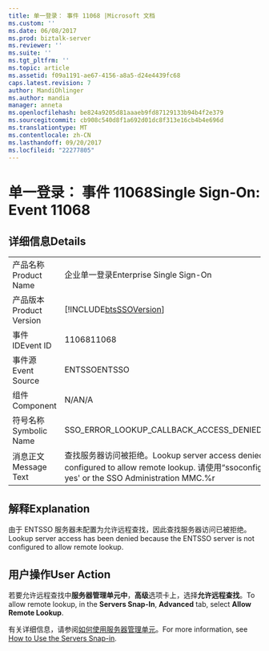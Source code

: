 ```yaml
---
title: 单一登录： 事件 11068 |Microsoft 文档
ms.custom: ''
ms.date: 06/08/2017
ms.prod: biztalk-server
ms.reviewer: ''
ms.suite: ''
ms.tgt_pltfrm: ''
ms.topic: article
ms.assetid: f09a1191-ae67-4156-a8a5-d24e4439fc68
caps.latest.revision: 7
author: MandiOhlinger
ms.author: mandia
manager: anneta
ms.openlocfilehash: be824a9205d81aaaeb9fd87129133b94b4f2e379
ms.sourcegitcommit: cb908c540d8f1a692d01dc8f313e16cb4b4e696d
ms.translationtype: MT
ms.contentlocale: zh-CN
ms.lasthandoff: 09/20/2017
ms.locfileid: "22277805"
---
```

# <a name="single-sign-on-event-11068"></a><span data-ttu-id="1e34b-102">单一登录： 事件 11068</span><span class="sxs-lookup"><span data-stu-id="1e34b-102">Single Sign-On: Event 11068</span></span>
## <a name="details"></a><span data-ttu-id="1e34b-103">详细信息</span><span class="sxs-lookup"><span data-stu-id="1e34b-103">Details</span></span>  
  
|||  
|-|-|  
|<span data-ttu-id="1e34b-104">产品名称</span><span class="sxs-lookup"><span data-stu-id="1e34b-104">Product Name</span></span>|<span data-ttu-id="1e34b-105">企业单一登录</span><span class="sxs-lookup"><span data-stu-id="1e34b-105">Enterprise Single Sign-On</span></span>|  
|<span data-ttu-id="1e34b-106">产品版本</span><span class="sxs-lookup"><span data-stu-id="1e34b-106">Product Version</span></span>|[!INCLUDE[btsSSOVersion](../includes/btsssoversion-md.md)]|  
|<span data-ttu-id="1e34b-107">事件 ID</span><span class="sxs-lookup"><span data-stu-id="1e34b-107">Event ID</span></span>|<span data-ttu-id="1e34b-108">11068</span><span class="sxs-lookup"><span data-stu-id="1e34b-108">11068</span></span>|  
|<span data-ttu-id="1e34b-109">事件源</span><span class="sxs-lookup"><span data-stu-id="1e34b-109">Event Source</span></span>|<span data-ttu-id="1e34b-110">ENTSSO</span><span class="sxs-lookup"><span data-stu-id="1e34b-110">ENTSSO</span></span>|  
|<span data-ttu-id="1e34b-111">组件</span><span class="sxs-lookup"><span data-stu-id="1e34b-111">Component</span></span>|<span data-ttu-id="1e34b-112">N/A</span><span class="sxs-lookup"><span data-stu-id="1e34b-112">N/A</span></span>|  
|<span data-ttu-id="1e34b-113">符号名称</span><span class="sxs-lookup"><span data-stu-id="1e34b-113">Symbolic Name</span></span>|<span data-ttu-id="1e34b-114">SSO_ERROR_LOOKUP_CALLBACK_ACCESS_DENIED_NO_REMOTE</span><span class="sxs-lookup"><span data-stu-id="1e34b-114">SSO_ERROR_LOOKUP_CALLBACK_ACCESS_DENIED_NO_REMOTE</span></span>|  
|<span data-ttu-id="1e34b-115">消息正文</span><span class="sxs-lookup"><span data-stu-id="1e34b-115">Message Text</span></span>|<span data-ttu-id="1e34b-116">查找服务器访问被拒绝。</span><span class="sxs-lookup"><span data-stu-id="1e34b-116">Lookup server access denied.</span></span> <span data-ttu-id="1e34b-117">此 SSO 服务器当前未配置为允许远程查找。</span><span class="sxs-lookup"><span data-stu-id="1e34b-117">This SSO server is currently not configured to allow remote lookup.</span></span> <span data-ttu-id="1e34b-118">请使用“ssoconfig -remoteLookup yes”或 SSO 管理 MMC。%r</span><span class="sxs-lookup"><span data-stu-id="1e34b-118">Use 'ssoconfig -remoteLookup yes' or the SSO Administration MMC.%r</span></span>|  
  
## <a name="explanation"></a><span data-ttu-id="1e34b-119">解释</span><span class="sxs-lookup"><span data-stu-id="1e34b-119">Explanation</span></span>  
 <span data-ttu-id="1e34b-120">由于 ENTSSO 服务器未配置为允许远程查找，因此查找服务器访问已被拒绝。</span><span class="sxs-lookup"><span data-stu-id="1e34b-120">Lookup server access has been denied because the ENTSSO server is not configured to allow remote lookup.</span></span>  
  
## <a name="user-action"></a><span data-ttu-id="1e34b-121">用户操作</span><span class="sxs-lookup"><span data-stu-id="1e34b-121">User Action</span></span>  
 <span data-ttu-id="1e34b-122">若要允许远程查找中**服务器管理单元中**，**高级**选项卡上，选择**允许远程查找**。</span><span class="sxs-lookup"><span data-stu-id="1e34b-122">To allow remote lookup, in the **Servers Snap-In**, **Advanced** tab, select **Allow Remote Lookup**.</span></span>  
  
 <span data-ttu-id="1e34b-123">有关详细信息，请参阅[如何使用服务器管理单元](../core/how-to-use-the-servers-snap-in.md)。</span><span class="sxs-lookup"><span data-stu-id="1e34b-123">For more information, see [How to Use the Servers Snap-in](../core/how-to-use-the-servers-snap-in.md).</span></span>